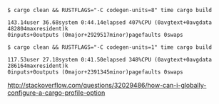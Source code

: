
```shell
$ cargo clean && RUSTFLAGS="-C codegen-units=8" time cargo build

143.14user 36.68system 0:44.14elapsed 407%CPU (0avgtext+0avgdata 482804maxresident)k
0inputs+0outputs (0major+2929517minor)pagefaults 0swaps

$ cargo clean && RUSTFLAGS="-C codegen-units=1" time cargo build

117.53user 27.18system 0:41.50elapsed 348%CPU (0avgtext+0avgdata 286164maxresident)k
0inputs+0outputs (0major+2391345minor)pagefaults 0swaps
```

http://stackoverflow.com/questions/32029486/how-can-i-globally-configure-a-cargo-profile-option
